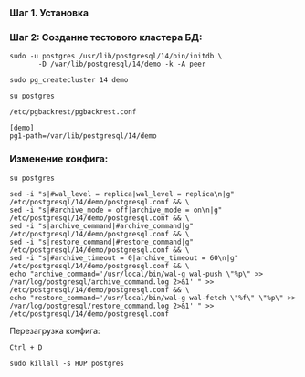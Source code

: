 ### Шаг 1. Установка

### Шаг 2: Создание тестового кластера БД:

```
sudo -u postgres /usr/lib/postgresql/14/bin/initdb \
       -D /var/lib/postgresql/14/demo -k -A peer
```

``sudo pg_createcluster 14 demo``

``su postgres``

``/etc/pgbackrest/pgbackrest.conf``

```
[demo]
pg1-path=/var/lib/postgresql/14/demo
```

### Изменение конфига:

``su postgres``

```
sed -i "s|#wal_level = replica|wal_level = replica\n|g" /etc/postgresql/14/demo/postgresql.conf && \
sed -i "s|#archive_mode = off|archive_mode = on\n|g" /etc/postgresql/14/demo/postgresql.conf && \
sed -i "s|archive_command|#archive_command|g" /etc/postgresql/14/demo/postgresql.conf && \
sed -i "s|restore_command|#restore_command|g" /etc/postgresql/14/demo/postgresql.conf && \
sed -i "s|#archive_timeout = 0|archive_timeout = 60\n|g" /etc/postgresql/14/demo/postgresql.conf && \
echo "archive_command='/usr/local/bin/wal-g wal-push \"%p\" >> /var/log/postgresql/archive_command.log 2>&1' " >> /etc/postgresql/14/demo/postgresql.conf && \
echo "restore_command='/usr/local/bin/wal-g wal-fetch \"%f\" \"%p\" >> /var/log/postgresql/restore_command.log 2>&1' " >> /etc/postgresql/14/demo/postgresql.conf
```

Перезагрузка конфига:

``Ctrl + D``

``sudo killall -s HUP postgres``

